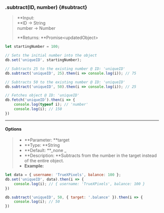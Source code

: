 ### .subtract\(ID, number\) {#subtract}

> **Input:                                          
>    **ID -&gt; String  
>    number -&gt; Number
>
> **Returns: **Promise&lt;updatedObject&gt;

```js
let startingNumber = 100;

// Sets the initial number into the object
db.set('uniqueID', startingNumber);

// Subtracts 25 to the existing number @ ID: 'uniqueID'
db.subtract('uniqueID', 25).then(i => console.log(i)); // 75

// Subtracts 50 to the existing number @ ID: 'uniqueID'
db.subtract('uniqueID', 50).then(i => console.log(i)); // 25

// Fetches object @ ID: 'uniqueID'
db.fetch('uniqueID').then(i => {
    console.log(typeof i); // 'number'
    console.log(i); // 150
})
```

---

#### Options

> * **Parameter: **target
> * **Type: **String
> * **Default: **_none  _
> * **Description: **Subtracts from the number in the target instead of the entire object.
> * **Example:**

```js
let data = { username: 'TrueXPixels', balance: 100 };
db.set('uniqueID', data).then(i => {
    console.log(i); // { username: 'TrueXPixels', balance: 100 }
})

db.subtract('uniqueID', 50, { target: '.balance' }).then(i => {
    console.log(i); // 50
})
```




